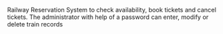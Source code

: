 Railway Reservation System to check availability, book tickets and cancel tickets. The administrator with help of a password can enter, modify or delete train records
